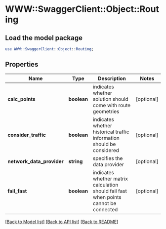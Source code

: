 # WWW::SwaggerClient::Object::Routing

## Load the model package
```perl
use WWW::SwaggerClient::Object::Routing;
```

## Properties
Name | Type | Description | Notes
------------ | ------------- | ------------- | -------------
**calc_points** | **boolean** | indicates whether solution should come with route geometries | [optional] 
**consider_traffic** | **boolean** | indicates whether historical traffic information should be considered | [optional] 
**network_data_provider** | **string** | specifies the data provider | [optional] 
**fail_fast** | **boolean** | indicates whether matrix calculation should fail fast when points cannot be connected | [optional] 

[[Back to Model list]](../README.md#documentation-for-models) [[Back to API list]](../README.md#documentation-for-api-endpoints) [[Back to README]](../README.md)


